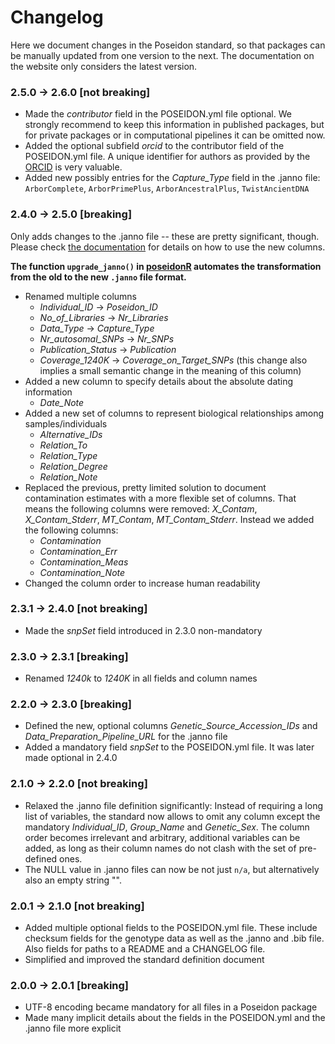 # Changelog

Here we document changes in the Poseidon standard, so that packages can be manually updated from one version to the next. The documentation on the website only considers the latest version.

### 2.5.0 -> 2.6.0 [not breaking]

- Made the *contributor* field in the POSEIDON.yml file optional. We strongly recommend to keep this information in published packages, but for private packages or in computational pipelines it can be omitted now.
- Added the optional subfield *orcid* to the contributor field of the POSEIDON.yml file. A unique identifier for authors as provided by the [ORCID](https://info.orcid.org/what-is-orcid) is very valuable.
- Added new possibly entries for the *Capture_Type* field in the .janno file: `ArborComplete`, `ArborPrimePlus`, `ArborAncestralPlus`, `TwistAncientDNA`

### 2.4.0 -> 2.5.0 [breaking]

Only adds changes to the .janno file -- these are pretty significant, though. Please check [the documentation](janno_details.md) for details on how to use the new columns. 

**The function `upgrade_janno()` in [poseidonR](poseidonR) automates the transformation from the old to the new `.janno` file format.**

- Renamed multiple columns
  - *Individual_ID* -> *Poseidon_ID*
  - *No_of_Libraries* -> *Nr_Libraries*
  - *Data_Type* -> *Capture_Type*
  - *Nr_autosomal_SNPs* -> *Nr_SNPs*
  - *Publication_Status* -> *Publication*
  - *Coverage_1240K* -> *Coverage_on_Target_SNPs* (this change also implies a small semantic change in the meaning of this column)
- Added a new column to specify details about the absolute dating information
  - *Date_Note*
- Added a new set of columns to represent biological relationships among samples/individuals
  - *Alternative_IDs*
  - *Relation_To*
  - *Relation_Type*
  - *Relation_Degree*
  - *Relation_Note*
- Replaced the previous, pretty limited solution to document contamination estimates with a more flexible set of columns. That means the following columns were removed: *X_Contam*, *X_Contam_Stderr*, *MT_Contam*, *MT_Contam_Stderr*. Instead we added the following columns:
  - *Contamination*
  - *Contamination_Err*
  - *Contamination_Meas*
  - *Contamination_Note*
- Changed the column order to increase human readability

### 2.3.1 -> 2.4.0 [not breaking]

- Made the *snpSet* field introduced in 2.3.0 non-mandatory

### 2.3.0 -> 2.3.1 [breaking]

- Renamed *1240k* to *1240K* in all fields and column names

### 2.2.0 -> 2.3.0 [breaking]

- Defined the new, optional columns *Genetic_Source_Accession_IDs* and *Data_Preparation_Pipeline_URL* for the .janno file
- Added a mandatory field *snpSet* to the POSEIDON.yml file. It was later made optional in 2.4.0

### 2.1.0 -> 2.2.0 [not breaking]

- Relaxed the .janno file definition significantly: Instead of requiring a long list of variables, the standard now allows to omit any column except the mandatory *Individual_ID*, *Group_Name* and *Genetic_Sex*. The column order becomes irrelevant and arbitrary, additional variables can be added, as long as their column names do not clash with the set of pre-defined ones.
- The NULL value in .janno files can now be not just `n/a`, but alternatively also an empty string "".

### 2.0.1 -> 2.1.0 [not breaking]

- Added multiple optional fields to the POSEIDON.yml file. These include checksum fields for the genotype data as well as the .janno and .bib file. Also fields for paths to a README and a CHANGELOG file.
- Simplified and improved the standard definition document

### 2.0.0 -> 2.0.1 [breaking]

- UTF-8 encoding became mandatory for all files in a Poseidon package
- Made many implicit details about the fields in the POSEIDON.yml and the .janno file more explicit

